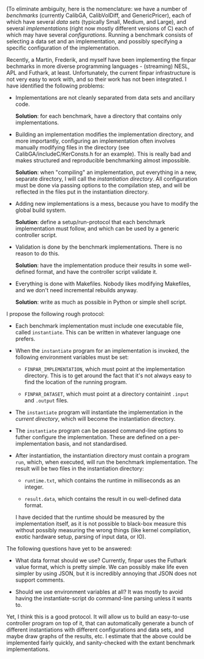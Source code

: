 (To eliminate ambiguity, here is the nomenclature: we have a number of
*benchmarks* (currently CalibGA, CalibVolDiff, and GenericPricer),
each of which have several *data sets* (typically Small, Medium, and
Large), and several *implementations* (right now mostly different
versions of C) each of which may have several *configurations*.
Running a benchmark consists of selecting a data set and an
implementation, and possibly specifying a specific configuration of
the implementation.

Recently, a Martin, Frederik, and myself have been implementing the
finpar bechmarks in more diverse programming languages - (streaming)
NESL, APL and Futhark, at least.  Unfortunately, the current finpar
infrastructure is not very easy to work with, and so their work has
not been integrated.  I have identified the following problems:

  * Implementations are not cleanly separated from data sets and
    ancillary code.

    **Solution**: for each benchmark, have a directory that contains
    only implementations.

  * Building an implementation modifies the implementation
    directory, and more importantly, configuring an implementation
    often involves manually modifying files in the directory (see
    CalibGA/includeC/KerConsts.h for an example).  This is really
    bad and makes structured and reproducible benchmarking almost
    impossible.

    **Solution**: when "compiling" an implementation, put everything
    in a new, separate directory, I will call the *instantiation
    directory*.  All configuration must be done via passing options to
    the compilation step, and will be reflected in the files put in
    the instantiation directory.

  * Adding new implementations is a mess, because you have to modify
    the global build system.

    **Solution**: define a setup/run-protocol that each benchmark
    implementation must follow, and which can be used by a generic
    controller script.

  * Validation is done by the benchmark implementations.  There is no
    reason to do this.

    **Solution**: have the implementation produce
    their results in some well-defined format, and have the controller
    script validate it.

  * Everything is done with Makefiles.  Nobody likes modifying
    Makefiles, and we don't need incremental rebuilds anyway.


    **Solution**: write as much as possible in Python or simple shell
    script.

I propose the following rough protocol:

  * Each benchmark implementation must include one executable file,
    called `instantiate`.  This can be written in whatever language
    one prefers.

  * When the `instantiate` program for an implementation is invoked,
    the following environment variables must be set:

    * `FINPAR_IMPLEMENTATION`, which must point at the
      implementation directory.  This is to get around the fact that
      it's not always easy to find the location of the running
      program.

    * `FINPAR_DATASET`, which must point at a directory containint
    `.input` and `.output` files.

  * The `instantiate` program will instantiate the implementation in
    the *current directory*, which will become the instantiation
    directory.

  * The `instantiate` program can be passed command-line options to
    futher configure the implementation.  These are defined on a
    per-implementation basis, and not standardised.

  * After instantiation, the instantiation directory must contain a
    program `run`, which, when executed, will run the benchmark
    implementation.  The result will be two files in the
    instantiation directory:

    * `runtime.txt`, which contains the runtime in milliseconds as
      an integer.

    * `result.data`, which contains the result in ou well-defined
      data format.

    I have decided that the runtime should be measured by the
    implementation itself, as it is not possible to black-box
    measure this without possibly measuring the wrong things (like
    kernel compilation, exotic hardware setup, parsing of input
    data, or IO).

The following questions have yet to be answered:

  * What data format should we use?  Currently, finpar uses the
    Futhark value format, which is pretty simple.  We can possibly
    make life even simpler by using JSON, but it is incredibly
    annoying that JSON does not support comments.

  * Should we use environment variables at all?  It was mostly to
    avoid having the instantiate-script do command-line parsing unless
    it wants to.

Yet, I think this is a good protocol.  It will allow us to build an
easy-to-use controller program on top of it, that can automatically
generate a bunch of different instantiations with different
configurations and data sets, and maybe draw graphs of the results,
etc.  I estimate that the above could be implemented fairly quickly,
and sanity-checked with the extant benchmark implementations.
